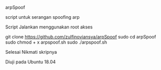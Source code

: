arpSpoof

script untuk serangan spoofing arp

Script Jalankan menggunakan root akses

git clone https://github.com/zulfinoviansya/arpSpoof
sudo cd arpSpoof
sudo chmod + x arpspoof.sh
sudo ./arpspoof.sh

Selesai
Nikmati skripnya

Diuji pada Ubuntu 18.04
